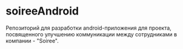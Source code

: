 # soireeAndroid
Репозиторий для разработки android-приложения для проекта, посвященного улучшению коммуникации между сотрудниками в компании - "Soiree".
